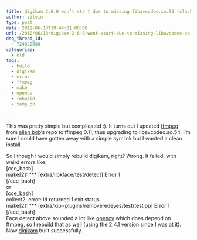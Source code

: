 ```yaml
---
title: digikam 2.6.0 won’t start due to missing libavcodec.so.53 (slackware current64)
author: silviu
type: post
date: 2012-06-13T19:44:01+00:00
url: /2012/06/13/digikam-2-6-0-wont-start-due-to-missing-libavcodec-so-53-slackware-current64/
dsq_thread_id:
  - 724822888
categories:
  - old
tags:
  - build
  - digikam
  - error
  - ffmpeg
  - make
  - opencv
  - rebuild
  - temp_on

---
```

This was pretty simple but complicated :). It turns out I updated <a href="http://ffmpeg.org/" target="_blank" rel="noopener">ffmpeg</a> from <a href="http://alien.slackbook.org/blog/" target="_blank" rel="noopener">alien bob</a>&#8216;s repo to ffmpeg 0.11, thus upgrading to libavcodec.so.54. I&#8217;m sure I could have gotten away with a simple symlink but I wanted a clean install.

So I though I would simply rebuild digikam, right? Wrong. It failed, with weird errors like:  
[cce_bash]  
make[2]: \*** [extra/libkface/test/detect] Error 1  
[/cce_bash]  
or  
[cce_bash]  
collect2: error: ld returned 1 exit status  
make[2]: \*** [extra/kipi-plugins/removeredeyes/test/testipp] Error 1  
[/cce_bash]  
Face detect above sounded a lot like <a href="http://opencv.willowgarage.com/wiki/" target="_blank" rel="noopener">opencv</a> which does depend on ffmpeg, so I rebuild that as well (using the 2.4.1 version since I was at it). Now <a href="http://digikam.org/" target="_blank" rel="noopener">digikam</a> built successfully.